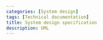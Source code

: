 ```yaml
---
categories: [System design]
tags: [Technical documentation]
title: System design specification
description: UML
---
```

